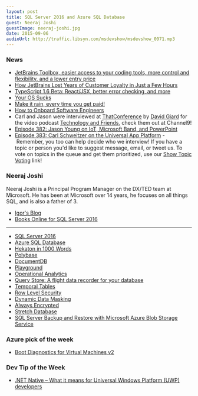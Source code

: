 ```yaml
---
layout: post
title: SQL Server 2016 and Azure SQL Database
guest: Neeraj Joshi
guestImage: neeraj-joshi.jpg
date: 2015-09-06
audioUrl: http://traffic.libsyn.com/msdevshow/msdevshow_0071.mp3
---
```


### News

 - [JetBrains Toolbox, easier access to your coding tools, more control and flexibility, and a lower entry price](http://blog.jetbrains.com/blog/2015/09/03/introducing-jetbrains-toolbox/)
  - [How JetBrains Lost Years of Customer Loyalty in Just a Few Hours](http://bytecrafter.blogspot.com/2015/09/how-jetbrains-lost-years-of-customer.html)
 - [TypeScript 1.6 Beta: React/JSX, better error checking, and more](http://blogs.msdn.com/b/typescript/archive/2015/09/02/announcing-typescript-1-6-beta-react-jsx-better-error-checking-and-more.aspx)
 - [Your OS Sucks](https://m.facebook.com/notes/10153643564654427/)
 - [Make it rain, every time you get paid!](https://github.com/fitztrev/make-it-rain)
 - [How to Onboard Software Engineers](http://blog.fogcreek.com/how-to-onboard-software-engineers-interview-with-kate-heddleston/)
 - Carl and Jason were interviewed at [ThatConference](http://thatconference.com) by [David Giard](http://twitter.com/davidgiard) for the video podcast [Technology and Friends](http://technologyandfriends.com), check them out at Channel9!
  - [Episode 382: Jason Young on IoT, Microsoft Band, and PowerPoint](https://channel9.msdn.com/Blogs/Technology-and-Friends/tf382)
  - [Episode 383: Carl Schweitzer on the Universal App Platform](https://channel9.msdn.com/Blogs/Technology-and-Friends/tf383)
 - Remember, you too can help decide who we interview! If you have a topic or person you'd like to suggest message, email, or tweet us. To vote on topics in the queue and get them prioritized, use our [Show Topic Voting](http://msdv.sh/showtopicvoting) link!

### Neeraj Joshi

Neeraj Joshi is a Principal Program Manager on the DX/TED team at Microsoft. He has been at Microsoft over 14 years, he focuses on all things SQL, and is also a father of 3.

- [Igor's Blog](http://blogs.msdn.com/b/igorpag/)
- [Books Online for SQL Server 2016](https://msdn.microsoft.com/en-us/library/ms130214.aspx)

-----------------------------------------

 - [SQL Server 2016](http://www.microsoft.com/en-us/server-cloud/products/sql-server-2016/)
 - [Azure SQL Database](http://azure.microsoft.com/en-us/services/sql-database/)
 - [Hekaton in 1000 Words](https://www.simple-talk.com/sql/database-administration/hekaton-in-1000-words/)
 - [Polybase](https://msdn.microsoft.com/en-us/library/Mt143171.aspx)
 - [DocumentDB](http://azure.microsoft.com/en-us/services/documentdb/)
 - [Playground](http://www.documentdb.com/sql/demo)
 - [Operational Analytics](https://channel9.msdn.com/Shows/Data-Exposed/SQL-Server-2016-Operational-Analytics)
 - [Query Store: A flight data recorder for your database](http://azure.microsoft.com/en-us/blog/query-store-a-flight-data-recorder-for-your-database/)
 - [Temporal Tables](https://msdn.microsoft.com/en-us/library/Dn935015.aspx)
 - [Row Level Security](https://msdn.microsoft.com/en-us/library/Dn765131.aspx)
 - [Dynamic Data Masking](https://azure.microsoft.com/en-us/documentation/articles/sql-database-dynamic-data-masking-get-started/)
 - [Always Encrypted](https://msdn.microsoft.com/en-us/library/Mt163865.aspx)
 - [Stretch Database](https://msdn.microsoft.com/en-us/library/Dn935011.aspx)
 - [SQL Server Backup and Restore with Microsoft Azure Blob Storage Service](https://technet.microsoft.com/en-us/library/JJ919148.aspx)

### Azure pick of the week

 - [Boot Diagnostics for Virtual Machines v2](http://azure.microsoft.com/en-us/blog/boot-diagnostics-for-virtual-machines-v2/)

### Dev Tip of the Week

 - [.NET Native – What it means for Universal Windows Platform (UWP) developers](https://blogs.windows.com/buildingapps/2015/08/20/net-native-what-it-means-for-universal-windows-platform-uwp-developers/)